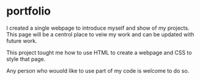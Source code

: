 # portfolio

I created a single webpage to introduce myself and show of my projects. This page will be a centrol place to veiw my work and can be updated with future work.

This project tought me how to use HTML to create a webpage and CSS to style that page.


Any person who wouold like to use part of my code is welcome to do so.